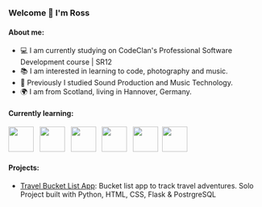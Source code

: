 ### Welcome  👋 I'm Ross

#### About me:

- 💻 I am currently studying on CodeClan's Professional Software Development course | SR12
- 📚 I am interested in learning to code, photography and music.
- 🎼 Previously I studied Sound Production and Music Technology.
- 🌍 I am from Scotland, living in Hannover, Germany. 

#### Currently learning:

<img src="https://cdn.jsdelivr.net/gh/devicons/devicon/icons/python/python-original-wordmark.svg" height=50px/> &nbsp;
<img src="https://cdn.jsdelivr.net/gh/devicons/devicon/icons/html5/html5-original-wordmark.svg" height=50px /> &nbsp;
<img src="https://cdn.jsdelivr.net/gh/devicons/devicon/icons/css3/css3-original-wordmark.svg" height=50px/> &nbsp;
<img src="https://cdn.jsdelivr.net/gh/devicons/devicon/icons/postgresql/postgresql-original-wordmark.svg" height=50px/> &nbsp;
<img src="https://cdn.jsdelivr.net/gh/devicons/devicon/icons/javascript/javascript-original.svg" height=50px/>&nbsp;
<img src="https://cdn.jsdelivr.net/gh/devicons/devicon/icons/react/react-original-wordmark.svg" height=50px/>&nbsp;

#### Projects:

- [Travel Bucket List App](https://github.com/rosscondie/Python_Flask_Project): Bucket list app to track travel adventures. Solo Project built with Python, HTML, CSS, Flask & PostrgreSQL

